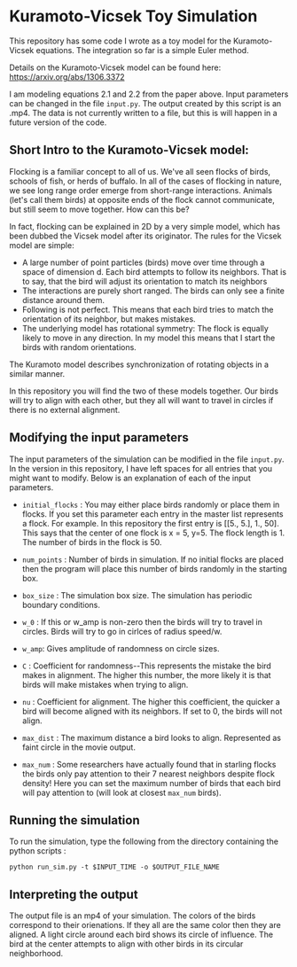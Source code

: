 # Kuramoto-Vicsek Toy Simulation

This repository has some code I wrote as a toy model for the Kuramoto-Vicsek equations.  The integration so far is a simple Euler method.

Details on the Kuramoto-Vicsek model can be found here: https://arxiv.org/abs/1306.3372

I am modeling equations 2.1 and 2.2 from the paper above.  Input parameters can be changed in the file `input.py`.  The output created by this script is an .mp4.  The data is not currently written to a file, but this is will happen in a future version of the code.

## Short Intro to the Kuramoto-Vicsek model:
Flocking is a familiar concept to all of us.  We've all seen flocks of birds, schools of fish, or herds of buffalo.  In all of the cases of flocking in nature, we see long range order emerge from short-range interactions.  Animals (let's call them birds) at opposite ends of the flock cannot communicate, but still seem to move together.  How can this be?

In fact, flocking can be explained in 2D by a very simple model, which has been dubbed the Vicsek model after its originator. The rules for the Vicsek model are simple:
- A large number of point particles (birds) move over time through a space of dimension d.  Each bird attempts to follow its neighbors.  That is to say, that the bird will adjust its orientation to match its neighbors
- The interactions are purely short ranged.  The birds can only see a finite distance around them. 
- Following is not perfect.  This means that each bird tries to match the orientation of its neighbor, but makes mistakes. 
- The underlying model has rotational symmetry: The flock is equally likely to move in any direction. In my model this means that I start the birds with random orientations.

The Kuramoto model describes synchronization of rotating objects in a similar manner.

In this repository you will find the two of these models together.  Our birds will try to align with each other, but they all will want to travel in circles if there is no external alignment.


## Modifying the input parameters

The input parameters of the simulation can be modified in the file `input.py`.  In the version in this repository, I have left spaces for all entries that you might want to modify.  Below is an explanation of each of the input parameters. 

- `initial_flocks` : You may either place birds randomly or place them in flocks.  If you set this parameter each entry in the master list represents a flock.  For example.  In this repository the first entry is [[5., 5.], 1., 50].  This says that the center of one flock is x = 5, y=5.  The flock length is 1.  The number of birds in the flock is 50. 

- `num_points` : Number of birds in simulation.  If no initial flocks are placed then the program will place this number of birds randomly in the starting box.

- `box_size` : The simulation box size.  The simulation has periodic boundary conditions.

- `w_0` : If this or w_amp is non-zero then the birds will try to travel in circles. Birds will try to go in cirlces of radius speed/w. 

-  `w_amp`: Gives amplitude of randomness on circle sizes.  

- `C` : Coefficient for randomness--This represents the mistake the bird makes in alignment.  The higher this number, the more likely it is that birds will make mistakes when trying to align.

- `nu` : Coefficient for alignment.  The higher this coefficient, the quicker a bird will become aligned with its neighbors.  If set to 0, the birds will not align.

- `max_dist` : The maximum distance a bird looks to align.  Represented as faint circle in the movie output.

- `max_num` : Some researchers have actually found that in starling flocks the birds only pay attention to their 7 nearest neighbors despite flock density!  Here you can set the maximum number of birds that each bird will pay attention to (will look at closest `max_num` birds). 

## Running the simulation
To run the simulation, type the following from the directory containing the python scripts :

`python run_sim.py -t $INPUT_TIME -o $OUTPUT_FILE_NAME` 

## Interpreting the output
The output file is an mp4 of your simulation.  The colors of the birds correspond to their orienations.  If they all are the same color then they are aligned.  A light circle around each bird shows its circle of influence.  The bird at the center attempts to align with other birds in its circular neighborhood.